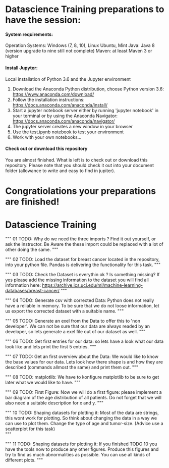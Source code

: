 # Datascience Training preparations to have the session:

#### System requirements:

Operation Systems: Windows (7, 8, 10), Linux Ubuntu, Mint
Java: Java 8 (version upgrade to nine still not complete)
Maven: at least Maven 3 or higher

#### Install Jupyter:

Local installation of Python 3.6 and the Jupyter environment

1. Download the Anaconda Python distribution, choose Python version 3.6: https://www.anaconda.com/download/
2. Follow the installation instructions: https://docs.anaconda.com/anaconda/install/
3. Start a jupyter notebook server either by running 'jupyter notebook' in your terminal or by using the Anaconda Navigator: https://docs.anaconda.com/anaconda/navigator/
5. The jupyter server creates a new window in your browser
6. Use the test.ipynb notebook to test your environment
7. Work with your own notebooks...

#### Check out or download this repository

You are almost finished. What is left is to check out or download this repository.
Please note that you should check it out into your document folder (allowance to write and easy to find in jupiter).

# Congratiolations your preparations are finished!


# Datascience Training

"""
01 TODO: Why do we need the three imports ? Find it out yourself, or ask the instructor. 
		 Be Aware the these import could be replaced with a lot of other doing the same.
"""

"""
02 TODO: Load the dataset for breast cancer located in the repository, into your python file.
		 Pandas is delivering the functionality for this task.
"""

"""
03 TODO: Check the Dataset is everythin ok ? Is something missing? 
If yes please add the missing information to the dataset you will find all information here:
 https://archive.ics.uci.edu/ml/machine-learning-databases/breast-cancer/
"""

"""
04 TODO: Generate csv with corrected Data: Python does not really have a reliable in memory.
		 To be sure that we do not loose information, let us export the corrected dataset with a suitable name.
"""

"""
05 TODO: Generate an exel from the Data to offer this to 'non developer'. We can not be sure that our data are always readed by an developer, 
		 so lets generate a exel file out of our dataset as well.
"""

"""
06 TODO: Get first entries for our data: so lets have a look what our data look like and lets print the first 5 entries.
"""

"""
07 TODO: Get an first overview about the Data: We would like to know the base values for our data.
		 Lets look how there shape is and how they are described (commands allmost the same) and print them out.
"""

"""
08 TODO: matplotlib: We have to konfigure matplotlib to be sure to get later what we would like to have.
"""

"""
09 TODO: First Figure: Now we will do a first figure: please implement a bar diagram of the age distribution of all patients.
		 Do not forget that we will also need a suitable description for x and y.
"""

"""
10 TODO: Shaping datasets for plotting it: Most of the data are strings, this wont work for plotting.
		 So think about changing the data in a way we can use to plot them. 
		 Change the type of age and tumor-size.	(Advice use a scatterplot for this task)	
"""

"""
11 TODO: Shaping datasets for plotting it: If you finished TODO 10 you have the tools now to produce any other figures.
		 Produce this figures and try to find as much abnormalities as possible. You can use all kinds of different plots.
"""
